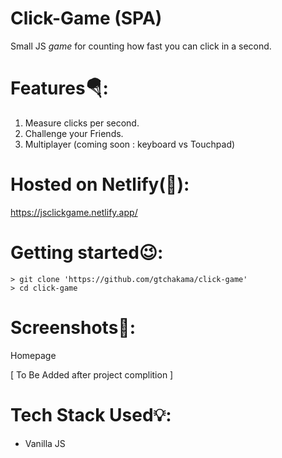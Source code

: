 # Click-Game (SPA)

Small JS _game_ for counting how fast you can click in a second.

# Features🪂:

1.  Measure clicks per second.
2.  Challenge your Friends.
3.  Multiplayer (coming soon : keyboard vs Touchpad)

# Hosted on Netlify(🐲):

https://jsclickgame.netlify.app/

# Getting started😉:

```
> git clone 'https://github.com/gtchakama/click-game'
> cd click-game
```

# Screenshots📼:

Homepage

[ To Be Added after project complition ]

# Tech Stack Used💡:

- Vanilla JS
